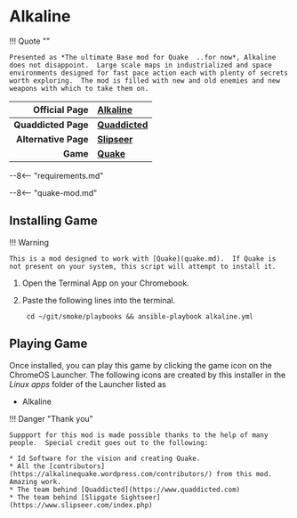 # Alkaline

!!! Quote ""

    Presented as *The ultimate Base mod for Quake  ..for now*, Alkaline does not disappoint.  Large scale maps in industrialized and space environments designed for fast pace action each with plenty of secrets worth exploring.  The mod is filled with new and old enemies and new weapons with which to take them on.

| Official Page | [Alkaline](https://alkalinequake.wordpress.com/) |
|--:|:--|
| **Quaddicted Page** | **[Quaddicted](https://www.quaddicted.com/reviews/alkaline1.1.html)** |
| **Alternative Page** | **[Slipseer](https://www.slipseer.com/index.php?resources/alkaline.62/)**
| **Game** | **[Quake](quake.md)** |

--8<-- "requirements.md"

--8<-- "quake-mod.md"

## Installing Game

!!! Warning 
    
    This is a mod designed to work with [Quake](quake.md).  If Quake is not present on your system, this script will attempt to install it.

1. Open the Terminal App on your Chromebook.
1. Paste the following lines into the terminal.

        cd ~/git/smoke/playbooks && ansible-playbook alkaline.yml

## Playing Game

Once installed, you can play this game by clicking the game icon on the ChromeOS Launcher.  The following icons are created by this installer in the *Linux apps* folder of the Launcher listed as
    
* Alkaline

!!! Danger "Thank you"

    Suppport for this mod is made possible thanks to the help of many people.  Special credit goes out to the following:
    
    * Id Software for the vision and creating Quake.
    * All the [contributors](https://alkalinequake.wordpress.com/contributors/) from this mod.  Amazing work.
    * The team behind [Quaddicted](https://www.quaddicted.com)
    * The team behind [Slipgate Sightseer](https://www.slipseer.com/index.php)

